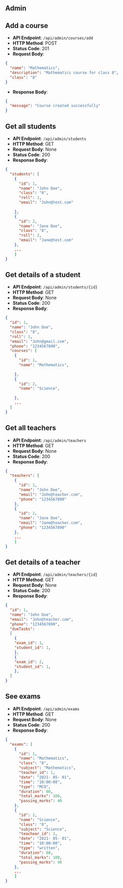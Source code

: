 ## Admin


## Add a course
- **API Endpoint**: `/api/admin/courses/add`
- **HTTP Method**: POST
- **Status Code**: 201
- **Request Body**:
```json
{
  "name": "Mathematics",
  "description": "Mathematics course for class 8",
  "class": "8"
}

```

- **Response Body**:
```json
{
  "message": "Course created successfully"
}
```

## Get all students
- **API Endpoint**: `/api/admin/students`
- **HTTP Method**: GET
- **Request Body**: None
- **Status Code**: 200
- **Response Body**:
```json
{
  "students": [
    {
      "id": 1,
      "name": "John Doe",
      "class": "8",
      "roll": 1,
      "email": "John@test.com"
     
    },
    {
      "id": 2,
      "name": "Jane Doe",
      "class": "8",
      "roll": 2,
      "email": "Jane@test.com"
    },
    ...
    ]
}

```

## Get details of a student
- **API Endpoint**: `/api/admin/students/{id}`
- **HTTP Method**: GET
- **Request Body**: None
- **Status Code**: 200
- **Response Body**:
```json
{
  "id": 1,
  "name": "John Doe",
  "class": "8",
  "roll": 1,
  "email": "John@gmail.com",
  "phone": "1234567890",
  "courses": [
    {
      "id": 1,
      "name": "Mathematics",
      
    },
    {
      "id": 2,
      "name": "Science",
      
    },
    ...
  ]
}
```

## Get all teachers

- **API Endpoint**: `/api/admin/teachers`
- **HTTP Method**: GET
- **Request Body**: None
- **Status Code**: 200
- **Response Body**:
```json
{
  "teachers": [
    {
      "id": 1,
      "name": "John Doe",
      "email": "John@teacher.com",
      "phone": "1234567890"
    },
    {
      "id": 2,
      "name": "Jane Doe",
      "email": "Jane@teacher.com",
      "phone": "1234567890"
    },
    ...
    ]
}
```


## Get details of a teacher

- **API Endpoint**: `/api/admin/teachers/{id}`
- **HTTP Method**: GET
- **Request Body**: None
- **Status Code**: 200
- **Response Body**:
```json
{
  "id": 1,
  "name": "John Doe",
  "email": "John@teacher.com",
  "phone": "1234567890",
  "dueTasks":
  [
    {
    "exam_id": 1,
    "student_id": 1,
    },
    {
    "exam_id": 2,
    "student_id": 1,
    },
  ]
}
```


## See exams 
- **API Endpoint**: `/api/admin/exams`
- **HTTP Method**: GET
- **Request Body**: None
- **Status Code**: 200
- **Response Body**:
```json
{
  "exams": [
    {
      "id": 1,
      "name": "Mathematics",
      "class": "8",
      "subject": "Mathematics",
      "teacher_id": 1,
      "date": "2021- 05- 01",
      "time": "10:00:00",
      "type": "MCQ",
      "duration": 60,
      "total_marks": 100,
      "passing_marks": 40
    },
    {
      "id": 2,
      "name": "Science",
      "class": "8",
      "subject": "Science",
      "teachear_id": 2,
      "date": "2021- 05- 01",
      "time": "10:00:00",
      "type": "written",
      "duration": 60,
      "total_marks": 100,
      "passing_marks": 40
    },
    ...
    ]
}
```


    
